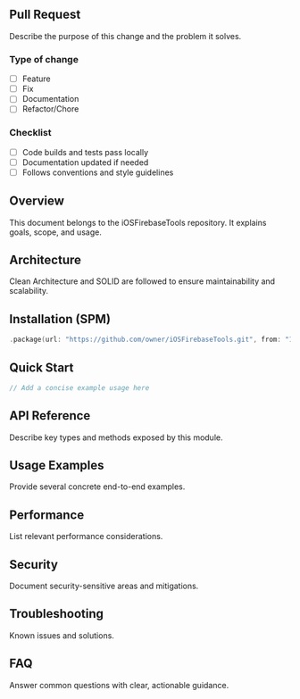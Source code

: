 ## Pull Request

Describe the purpose of this change and the problem it solves.

### Type of change
- [ ] Feature
- [ ] Fix
- [ ] Documentation
- [ ] Refactor/Chore

### Checklist
- [ ] Code builds and tests pass locally
- [ ] Documentation updated if needed
- [ ] Follows conventions and style guidelines

## Overview
This document belongs to the iOSFirebaseTools repository. It explains goals, scope, and usage.

## Architecture
Clean Architecture and SOLID are followed to ensure maintainability and scalability.

## Installation (SPM)
```swift
.package(url: "https://github.com/owner/iOSFirebaseTools.git", from: "1.0.0")
```

## Quick Start
```swift
// Add a concise example usage here
```

## API Reference
Describe key types and methods exposed by this module.

## Usage Examples
Provide several concrete end-to-end examples.

## Performance
List relevant performance considerations.

## Security
Document security-sensitive areas and mitigations.

## Troubleshooting
Known issues and solutions.

## FAQ
Answer common questions with clear, actionable guidance.

